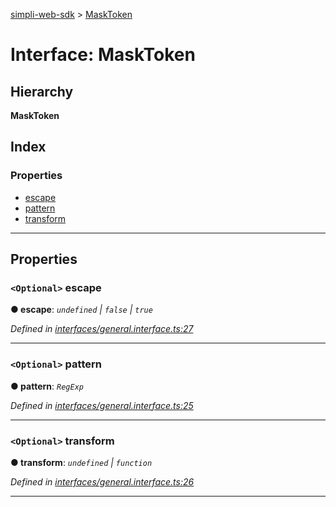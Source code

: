 [simpli-web-sdk](../README.md) > [MaskToken](../interfaces/masktoken.md)

# Interface: MaskToken

## Hierarchy

**MaskToken**

## Index

### Properties

* [escape](masktoken.md#escape)
* [pattern](masktoken.md#pattern)
* [transform](masktoken.md#transform)

---

## Properties

<a id="escape"></a>

### `<Optional>` escape

**● escape**: *`undefined` \| `false` \| `true`*

*Defined in [interfaces/general.interface.ts:27](https://github.com/simplitech/simpli-web-sdk/blob/a829314/src/interfaces/general.interface.ts#L27)*

___
<a id="pattern"></a>

### `<Optional>` pattern

**● pattern**: *`RegExp`*

*Defined in [interfaces/general.interface.ts:25](https://github.com/simplitech/simpli-web-sdk/blob/a829314/src/interfaces/general.interface.ts#L25)*

___
<a id="transform"></a>

### `<Optional>` transform

**● transform**: *`undefined` \| `function`*

*Defined in [interfaces/general.interface.ts:26](https://github.com/simplitech/simpli-web-sdk/blob/a829314/src/interfaces/general.interface.ts#L26)*

___


